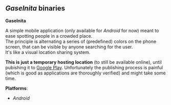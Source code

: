 *Gaselnita* binaries
--------------------

**Gaselnita**

A simple mobile application (only available for *Android* for now) meant to ease spotting people in a crowded place.<br>
The principle is alternating a series of (predefined) colors on the phone screen, that can be visible by anyone searching for the user.<br>
It's like a visual location sharing system.

**This is just a temporary hosting location** (to still be available online), until pubishing it to [Google Play](https://play.google.com/store/apps). Unfortunately the publishing process is painful (which is good as applications are thoroughly verified) and might take some time.

**Platforms**:
- *Android*

